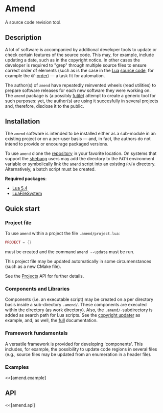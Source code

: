 # Amend 

A source code revision tool.

## Description

A lot of software is accompanied by additional developer tools to update or check
certain features of the source code. This may, for example, include updating a date,
such as in the copyright notice. In other cases the developer is required to "grep"
through multiple source files to ensure correct order of elements (such as is the
case in the [Lua](https://www.lua.org) [source code](https://github.com/lua), for example
the `OP` [order](https://github.com/lua/lua/blob/master/lopcodes.h)) — a task fit for
automation.

The author(s) of `amend` have repeatedly reinvented wheels (read utilities)
to prepare software releases for each new software they were working on. The `amend`
package is (a possibly [futile](https://xkcd.com/927/)) attempt to create a generic
tool for such purposes: yet, the author(s) are using it succesfully in several projects
and, therefore, disclose it to the public.

## Installation

The `amend` software is intended to be installed either as a sub-module in an existing
project or on a per-user basis — and, in fact, the authors do not intend to provide 
or encourage packaged versions.

To use `amend` clone the [repository](https://github.com/fromsawa/amend) in your favorite
location. On systems that support the [shebang](https://en.wikipedia.org/wiki/Shebang_(Unix)#:~:text=In%20computing%2C%20a%20shebang%20is,bang%2C%20or%20hash%2Dpling.)
users may add the directory to the `PATH` environment variable or symbolically link the 
`amend` script into an existing `PATH` directory. Alternatively, a batch script must be 
created.

**Required packages**:

- [Lua 5.4](https://www.lua.org/download.html)
- [LuaFileSystem](https://github.com/lunarmodules/luafilesystem)

## Quick start

### Project file

To use `amend` within a project the file `.amend/project.lua`:
```.lua
PROJECT = {}
```
must be created and the command `amend --update` must be run.

This project file may be updated automatically in some circumenstances (such as a new CMake file).

See the [Projects](#amend.api.project) API for further details.

### Components and Libraries

Components (i.e. an executable script) may be created on a per directory basis 
inside a sub-directory `.amend/`. These components are executed within the 
directory (as work directory). Also, the `.amend/`-subdirectory is added as
search path for Lua scripts. See the [copyright updater](#amend.example.copyright) 
as example, and, as well, the [full](#amend.api.components) documentation.

### Framework fundamentals

A versatile framework is provided for developing 'components'. This includes,
for example, the possibility to update code regions in several files (e.g., 
source files may be updated from an enumeration in a header file).

### Examples

<<[amend.example]

## API

<<[amend.api]
